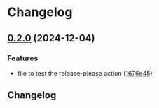 # Changelog

## [0.2.0](https://github.com/DevDeividMoura/NFParser/compare/v0.1.0...v0.2.0) (2024-12-04)


### Features

* file to test the release-please action ([1676e45](https://github.com/DevDeividMoura/NFParser/commit/1676e4534b4953b2002480da647daa1327cac5a2))

## Changelog
